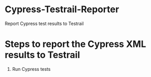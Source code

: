 # Cypress-Testrail-Reporter
Report Cypress test results to Testrail


# Steps to report the Cypress XML results to Testrail
1. Run Cypress tests 
